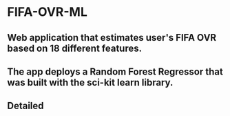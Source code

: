 # FIFA-OVR-ML 

## Web application that estimates user's FIFA OVR based on 18 different features.
## The app deploys a Random Forest Regressor that was built with the sci-kit learn library.
## Detailed 



